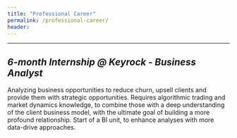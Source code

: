 ```yaml
---
title: "Professional Career"
permalink: /professional-career/
header:
---
```

****

## *6-month Internship @ Keyrock - Business Analyst*

Analyzing business opportunities to reduce churn, upsell clients and provide them with strategic opportunities. Requires algorithmic trading and market dynamics knowledge, to combine those with a deep understanding of the client business model, with the ultimate goal of building a more profound relationship. Start of a BI unit, to enhance analyses with more data-drive approaches. 
